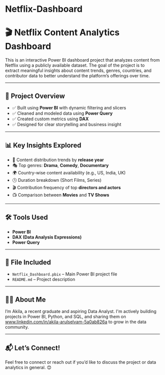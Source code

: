 # Netflix-Dashboard
# 🎬 Netflix Content Analytics Dashboard

This is an interactive Power BI dashboard project that analyzes content from Netflix using a publicly available dataset. The goal of the project is to extract meaningful insights about content trends, genres, countries, and contributor data to better understand the platform’s offerings over time.

---

## 📌 Project Overview

- ✅ Built using **Power BI** with dynamic filtering and slicers
- ✅ Cleaned and modeled data using **Power Query**
- ✅ Created custom metrics using **DAX**
- ✅ Designed for clear storytelling and business insight

---

## 📊 Key Insights Explored

- 📅 Content distribution trends by **release year**
- 🎭 Top genres: **Drama**, **Comedy**, **Documentary**
- 🌍 Country-wise content availability (e.g., US, India, UK)
- 🕒 Duration breakdown (Short Films, Series)
- 🎬 Contribution frequency of top **directors and actors**
- 📺 Comparison between **Movies** and **TV Shows**

---

## 🛠 Tools Used

- **Power BI**
- **DAX (Data Analysis Expressions)**
- **Power Query**
---


## 📁 File Included

- `Netflix_Dashboard.pbix` – Main Power BI project file
- `README.md` – Project description

---

## 🙋‍♀️ About Me

I’m Akila, a recent graduate and aspiring Data Analyst. I'm actively building projects in Power BI, Python, and SQL, and sharing them on www.linkedin.com/in/akila-arulselvam-5a0ab826a to grow in the data community.

---

## 📬 Let’s Connect!

Feel free to connect or reach out if you’d like to discuss the project or data analytics in general. 😊

